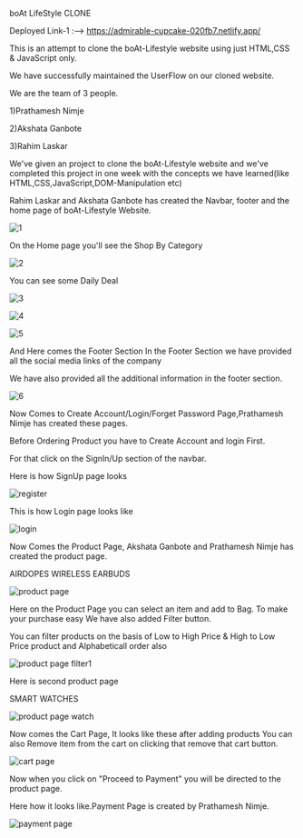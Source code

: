 boAt LifeStyle CLONE

Deployed Link-1 :--> https://admirable-cupcake-020fb7.netlify.app/

This is an attempt to clone the boAt-Lifestyle website using just HTML,CSS & JavaScript only.

We have successfully maintained the UserFlow on our cloned website.

We are the team of 3 people.

1)Prathamesh Nimje

2)Akshata Ganbote

3)Rahim Laskar

We've given an project to clone the boAt-Lifestyle website and we've completed this project in one week with the concepts we have learned(like HTML,CSS,JavaScript,DOM-Manipulation etc)

Rahim Laskar and Akshata Ganbote has created the Navbar, footer and the home page of boAt-Lifestyle Website.

![1](https://user-images.githubusercontent.com/113714058/205993164-83b3db5a-d672-4a4d-a79b-bedc6540fd8b.png)


On the Home page you'll see the Shop By Category


![2](https://user-images.githubusercontent.com/113714058/205993462-87ea5b03-175e-4779-97b9-f3909f1d304a.png)

You can see some Daily Deal

![3](https://user-images.githubusercontent.com/113714058/205993931-081da9a2-bab9-4bc7-a2db-1d142769b313.png)


![4](https://user-images.githubusercontent.com/113714058/205993941-5b9b9b5f-1263-4d06-abe5-70eec22db229.png)


![5](https://user-images.githubusercontent.com/113714058/205993945-950d2d2b-2689-4d8c-b617-e198aafd71ca.png)

And Here comes the Footer Section In the Footer Section we have provided all the social media links of the company

We have also provided all the additional information in the footer section.


![6](https://user-images.githubusercontent.com/113714058/205993948-219a909c-4b44-4382-9c40-049fbe74bc2b.png)


Now Comes to Create Account/Login/Forget Password Page,Prathamesh Nimje has created these pages.

Before Ordering Product you have to Create Account and login First.

For that click on the SignIn/Up section of the navbar.

Here is how SignUp page looks

![register](https://user-images.githubusercontent.com/113714058/205994790-39edc7c9-c7d1-486b-b71e-791c8f879ef7.png)

This is how Login page looks like

![login](https://user-images.githubusercontent.com/113714058/205995731-4883d781-542b-4a48-801c-10912622ac7d.png)

Now Comes the Product Page, Akshata Ganbote and Prathamesh Nimje has created the product page.

AIRDOPES WIRELESS EARBUDS

![product page](https://user-images.githubusercontent.com/113714058/205996115-8ae8e4b6-d935-472b-b5ab-e47f3dfb3eb5.png)

Here on the Product Page you can select an item and add to Bag. To make your purchase easy We have also added Filter button.

You can filter products on the basis of Low to High Price & High to Low Price product and Alphabeticall order also

![product page filter1](https://user-images.githubusercontent.com/113714058/205997000-2912dcf9-0dc3-43db-8c02-c50608ddd48c.png)

Here is second product page

SMART WATCHES

![product page watch](https://user-images.githubusercontent.com/113714058/205996574-1bca03a4-f62d-4076-86e9-390791da3cc1.png)

Now comes the Cart Page, It looks like these after adding products You can also Remove item from the cart on clicking that remove that cart button.

![cart page ](https://user-images.githubusercontent.com/113714058/205997232-02cb993d-b844-4423-bc60-db883c7f93c7.png)

Now when you click on "Proceed to Payment" you will be directed to the product page.

Here how it looks like.Payment Page is created by Prathamesh Nimje.

![payment page](https://user-images.githubusercontent.com/113714058/205997533-fa539eac-63b1-4a65-9fb1-8d4924bf62c6.png)
